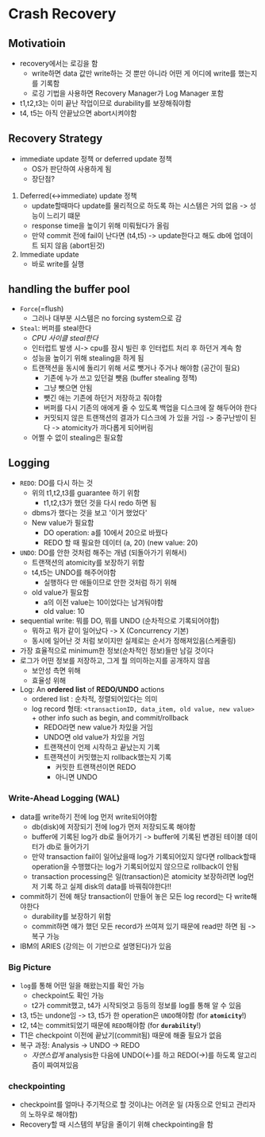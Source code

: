 # Crash Recovery

## Motivatioin
* recovery에서는 로깅을 함 
    * write하면 data 값만 write하는 것 뿐만 아니라 어떤 게 어디에 write를 했는지를 기록함 
    * 로깅 기법을 사용하면 Recovery Manager가 Log Manager 포함 
* t1,t2,t3는 이미 끝난 작업이므로 durability를 보장해줘야함
* t4, t5는 아직 안끝났으면 abort시켜야함 

## Recovery Strategy
* immediate update 정책 or deferred update 정책 
    * OS가 판단하여 사용하게 됨 
    * 장단점? 
1. Deferred(<->immediate) update 정책 
    * update할때마다 update를 물리적으로 하도록 하는 시스템은 거의 없음 -> 성능이 느리기 떄문 
    * response time을 높이기 위해 미뤄뒀다가 올림 
    * 만약 commit 전에 fail이 난다면 (t4,t5) -> update한다고 해도 db에 업데이트 되지 않음 (abort된것)
2. Immediate update
    * 바로 write를 실행 

## handling the buffer pool
* `Force`(=flush) 
    * 그러나 대부분 시스템은 no forcing system으로 감
* `Steal`: 버퍼를 steal한다 
    * *CPU 사이클 steal한다* 
    * 인터럽트 발생 시-> cpu를 잠시 빌린 후 인터럽트 처리 후 하던거 계속 함 
    * 성능을 높이기 위해 stealing을 하게 됨 
    * 트랜잭션을 동시에 돌리기 위해 서로 뺏거나 주거나 해야함 (공간이 필요)
        * 기존에 누가 쓰고 있던걸 뺏음 (buffer stealing 정책)
        * 그냥 뺏으면 안됨
        * 뺏긴 애는 기존에 하던거 저장하고 줘야함 
        * 버퍼를 다시 기존의 애에게 줄 수 있도록 백업을 디스크에 잘 해두어야 한다 
        * 커밋되지 않은 트랜잭션의 결과가 디스크에 가 있을 거임 -> 중구난방이 된다 -> atomicity가 까다롭게 되어버림 
    * 어쩔 수 없이 stealing은 필요함 

## Logging
* `REDO`: DO를 다시 하는 것 
    * 위의 t1,t2,t3를 guarantee 하기 위함 
        * t1,t2,t3가 했던 것을 다시 redo 하면 됨 
    * dbms가 했다는 것을 보고 '이거 했었다'
    * New value가 필요함 
        * DO operation: a를 10에서 20으로 바꿨다 
        * REDO 할 때 필요한 데이터 (a, 20) (new value: 20)
* `UNDO`: DO를 안한 것처럼 해주는 개념 (되돌아가기 위해서)
    * 트랜잭션의 atomicity를 보장하기 위함 
    * t4,t5는 UNDO를 해주어야함 
        * 실행하다 만 애들이므로 안한 것처럼 하기 위해 
    * old value가 필요함 
        * a의 이전 value는 10이었다는 남겨둬야함 
        * old value: 10 
* sequential write: 뭐를 DO, 뭐를 UNDO (순차적으로 기록되어야함)
    * 뭐하고 뭐가 같이 일어났다 -> X (Concurrency 기본)
    * 동시에 일어난 것 처럼 보이지만 실제로는 순서가 정해져있음(스케줄링)
* 가장 효율적으로 minimum한 정보(순차적인 정보)들만 남길 것이다 
* 로그가 어떤 정보를 저장하고, 그게 뭘 의미하는지를 공개하지 않음 
    * 보안성 측면 위해 
    * 효율성 위해 
* Log: An **ordered list** of **REDO/UNDO** actions
    * ordered list : 순차적, 정렬되어있다는 의미 
    * log record 형태: `<transactionID, data_item, old value, new value>` +  other info such as begin, and commit/rollback
        * REDO라면 new value가 차있을 거임
        * UNDO면 old value가 차있을 거임 
        * 트랜잭션이 언제 시작하고 끝났는지 기록
        * 트랜잭션이 커밋했는지 rollback했는지 기록 
            * 커밋한 트랜잭션이면 REDO
            * 아니면 UNDO
### Write-Ahead Logging (WAL)
* data를 write하기 전에 log 먼저 write되어야함 
    * db(disk)에 저장되기 전에 log가 먼저 저장되도록 해야함 
    * buffer에 기록된 log가 db로 들어가기 -> buffer에 기록된 변경된 테이블 데이터가 db로 들어가기 
    * 만약 transaction fail이 일어났을때 log가 기록되어있지 않다면 rollback할때 operation을 수행했다는 log가 기록되어있지 않으므로 rollback이 안됨 
    * transaction processing은 일(transaction)은 atomicity 보장하려면 log먼저 기록 하고 실제 disk의 data를 바꿔줘야한다!! 
* commit하기 전에 해당 transaction이 만들어 놓은 모든 log record는 다 write해야한다 
    * durability를 보장하기 위함 
    * commit하면 얘가 했던 모든 record가 쓰여져 있기 때문에 read만 하면 됨 -> 복구 가능 
* IBM의 ARIES (강의는 이 기반으로 설명된다)가 있음 
### Big Picture
* `log`를 통해 어떤 일을 해왔는지를 확인 가능 
    * checkpoint도 확인 가능 
    * t2가 commit했고, t4가 시작되엇고 등등의 정보를 log를 통해 알 수 있음
* t3, t5는 undone임 -> t3, t5가 한 operation은 `UNDO`해야함 (for **`atomicity`**!)
* t2, t4는 commit되었기 때문에 `REDO`해야함 (for **`durability`**!)
* T1은 checkpoint 이전에 끝났기(commit됨) 때문에 해줄 필요가 없음 
* 복구 과정: Analysis -> UNDO -> REDO
    * *자연스럽게* analysis한 다음에 UNDO(<-)를 하고 REDO(->)를 하도록 알고리즘이 짜여져있음 
### checkpointing
* checkpoint를 얼마나 주기적으로 할 것이냐는 어려운 일 (자동으로 안되고 관리자의 노하우로 해야함)
* Recovery할 때 시스템의 부담을 줄이기 위해 checkpointing을 함 